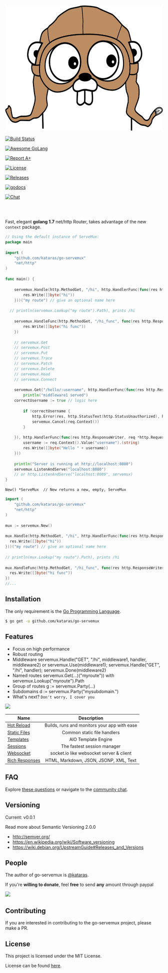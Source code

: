 <p align="center">
  <img src="/logo.jpg" height="400">
  <br/>

 <a href="https://travis-ci.org/kataras/go-servemux"><img src="https://img.shields.io/travis/kataras/go-servemux.svg?style=flat-square" alt="Build Status"></a>


 <a href="https://github.com/avelino/awesome-go"><img src="https://img.shields.io/badge/awesome-%E2%9C%93-ff69b4.svg?style=flat-square" alt="Awesome GoLang"></a>

 <a href="http://goreportcard.com/report/kataras/go-servemux"><img src="https://img.shields.io/badge/-A%2B-F44336.svg?style=flat-square" alt="Report A+"></a>


 <a href="https://github.com/kataras/go-servemux/blob/master/LICENSE"><img src="https://img.shields.io/badge/%20license-MIT%20-E91E63.svg?style=flat-square" alt="License"></a>



 <a href="https://github.com/kataras/go-servemux/releases"><img src="https://img.shields.io/badge/%20release%20-%200.0.1-blue.svg?style=flat-square" alt="Releases"></a>

 <a href="https://godoc.org/github.com/kataras/go-servemux"><img src="https://img.shields.io/badge/%20docs-reference-5272B4.svg?style=flat-square" alt="godocs"></a>

 <a href="https://kataras.rocket.chat/channel/go-servemux"><img src="https://img.shields.io/badge/%20community-chat-00BCD4.svg?style=flat-square" alt="Chat"></a>

<br/><br/>

Fast, elegant **golang 1.7** net/http Router, takes advantage of the new `context` package.

</p>



```go
// Using the default instance of ServeMux:
package main

import (
	"github.com/kataras/go-servemux"
	"net/http"
)

func main() {

	servemux.Handle(http.MethodGet, "/hi", http.HandlerFunc(func(res http.ResponseWriter, req *http.Request) {
		res.Write([]byte("hi"))
	}))("my route") // give an optional name here

  // println(servemux.Lookup("my route").Path), prints /hi

	servemux.HandleFunc(http.MethodGet, "/hi_func", func(res http.ResponseWriter, req *http.Request) {
		res.Write([]byte("hi func"))
	})

	// servemux.Get
	// servemux.Post
	// servemux.Put
	// servemux.Trace
	// servemux.Patch
	// servemux.Delete
	// servemux.Head
	// servemux.Connect

	servemux.Get("/hello/:username", http.HandlerFunc(func(res http.ResponseWriter, req *http.Request) {
		println("middleware1 served")
    correctUsername := true // logic here

		if !correctUsername {
			http.Error(res, http.StatusText(http.StatusUnauthorized), http.StatusUnauthorized)
			servemux.Cancel(req.Context())
		}

	}), http.HandlerFunc(func(res http.ResponseWriter, req *http.Request) {
		username := req.Context().Value("username").(string)
		res.Write([]byte("Hello " + username))
	}))

	println("Server is running at http://localhost:8080")
	servemux.ListenAndServe("localhost:8080")
	// or http.ListenAndServe("localhost:8080", servemux)
}

```

`New() *ServeMux  // New returns a new, empty, ServeMux`


```go
import (
	"github.com/kataras/go-servemux"
	"net/http"
)

mux := servemux.New()

mux.Handle(http.MethodGet, "/hi", http.HandlerFunc(func(res http.ResponseWriter, req *http.Request) {
  res.Write([]byte("hi"))
}))("my route") // give an optional name here

// println(mux.Lookup("my route").Path), prints /hi

mux.HandleFunc(http.MethodGet, "/hi_func", func(res http.ResponseWriter, req *http.Request) {
  res.Write([]byte("hi func"))
})
//...
```

Installation
------------

The only requirement is the [Go Programming Language](https://golang.org/dl).

```bash
$ go get -u github.com/kataras/go-servemux
```

Features
------------
- Focus on high performance
- Robust routing
- Middleware
      servemux.Handle("GET", "/hi", middleware1, handler, middleware2) or servemux.Use(middleware1); servemux.Handle("GET", "/hi", handler); servemux.Done(middleware2)
- Named routes
      servemux.Get(...)("myroute")) with servemux.Lookup("myroute").Path
- Group of routes
      g := servemux.Party(...)
- Subdomains
      d := servemux.Party("mysubdomain.")
- What's next? `Don't worry, I cover you`

<img src="https://raw.githubusercontent.com/iris-contrib/website/gh-pages/assets/arrowdown.png" width="72"/>


| Name        | Description           
| ------------------|:---------------------:|
| [Hot Reload ](https://github.com/kataras/rizla)  | Builds, runs and monitors your app with ease |
| [Static Files ](https://github.com/kataras/go-fs)  | Common static file handlers |
| [Templates ](https://github.com/kataras/go-template)  | AIO Template Engine |
| [Sessions ](https://github.com/kataras/go-sessions)  | The fastest session manager |
| [Websocket ](https://github.com/kataras/go-websocket)  | socket.io like websocket server & client |
| [Rich Responses ](https://github.com/kataras/go-serializer)  | HTML, Markdown, JSON, JSONP, XML, Text |


FAQ
------------

Explore [these questions](https://github.com/kataras/go-servemux/issues?go-servemux=label%3Aquestion) or navigate to the [community chat][Chat].

Versioning
------------

Current: v0.0.1

Read more about Semantic Versioning 2.0.0

 - http://semver.org/
 - https://en.wikipedia.org/wiki/Software_versioning
 - https://wiki.debian.org/UpstreamGuide#Releases_and_Versions

People
------------

The author of go-servemux is [@kataras](https://github.com/kataras).

If you're **willing to donate**, feel **free** to send **any** amount through paypal

[![](https://www.paypalobjects.com/en_US/i/btn/btn_donateCC_LG.gif)](https://www.paypal.com/cgi-bin/webscr?cmd=_donations&business=kataras2006%40hotmail%2ecom&lc=GR&item_name=Iris%20web%20framework&item_number=iriswebframeworkdonationid2016&currency_code=EUR&bn=PP%2dDonationsBF%3abtn_donateCC_LG%2egif%3aNonHosted)


Contributing
------------

If you are interested in contributing to the go-servemux project, please make a PR.

License
------------

This project is licensed under the MIT License.

License can be found [here](LICENSE).

[Chat Widget]: https://img.shields.io/badge/community-chat-00BCD4.svg?style=flat-square
[Chat]: https://kataras.rocket.chat/channel/go-servemux
